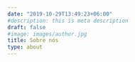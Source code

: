 ```yaml
---
date: "2019-10-29T13:49:23+06:00"
#description: this is meta description
draft: false
#image: images/author.jpg
title: Sobre nós
type: about
---
```

